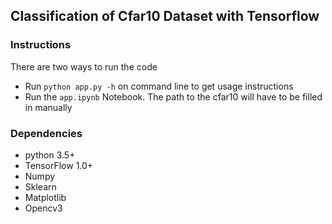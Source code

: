 ## Classification of Cfar10 Dataset with Tensorflow

### Instructions
There are two ways to run the code
- Run `python app.py -h` on command line to get usage instructions
- Run the `app.ipynb` Notebook. The path to the cfar10 will have to be filled in manually

### Dependencies
- python 3.5+
- TensorFlow 1.0+
- Numpy
- Sklearn
- Matplotlib
- Opencv3